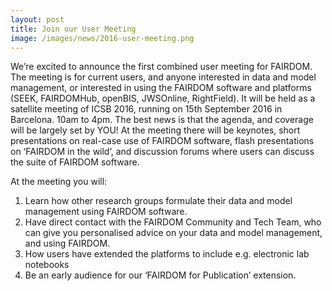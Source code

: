 ```yaml
---
layout: post
title: Join our User Meeting
image: /images/news/2016-user-meeting.png 
---
```



We’re excited to announce the first combined user meeting for FAIRDOM. The meeting is for current users, and anyone interested in data and model management, or interested in using the FAIRDOM software and platforms (SEEK, FAIRDOMHub, openBIS, JWSOnline, RightField). It will be held as a satellite meeting of ICSB 2016, running on 15th September 2016 in Barcelona. 10am to 4pm. The best news is that the agenda, and coverage will be largely set by YOU!
At the meeting there will be keynotes, short presentations on real-case use of FAIRDOM software, flash presentations on ‘FAIRDOM in the wild’, and discussion forums where users can discuss the suite of FAIRDOM software.

At the meeting you will:
1. Learn how other research groups formulate their data and model management using FAIRDOM software.
2. Have direct contact with the FAIRDOM Community and Tech Team, who can give you personalised advice on your data and model management, and using FAIRDOM.
3. How users have extended the platforms to include e.g. electronic lab notebooks
4. Be an early audience for our ‘FAIRDOM for Publication’ extension.